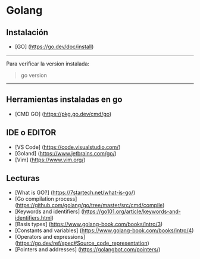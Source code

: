 # Golang

## Instalación

* [GO] (<https://go.dev/doc/install>)

---

Para verificar la version instalada:
> go version

---

## Herramientas instaladas en go

* [CMD GO] (https://pkg.go.dev/cmd/go)

## IDE o EDITOR

* [VS Code] (<https://code.visualstudio.com/>)
* [Goland] (<https://www.jetbrains.com/go/>)
* [Vim] (<https://www.vim.org/>)


## Lecturas

* [What is GO?] (<https://7startech.net/what-is-go/>)
* [Go compilation process] (<https://github.com/golang/go/tree/master/src/cmd/compile>)
* [Keywords and identifiers] (<https://go101.org/article/keywords-and-identifiers.html>)
* [Basis types] (<https://www.golang-book.com/books/intro/3>)
* [Constants and variables] (<https://www.golang-book.com/books/intro/4>)
* [Operators and expressions] (<https://go.dev/ref/spec#Source_code_representation>)
* [Pointers and addresses] (<https://golangbot.com/pointers/>)
